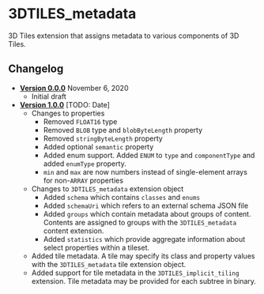 # 3DTILES_metadata

3D Tiles extension that assigns metadata to various components of 3D Tiles.

## Changelog

* [**Version 0.0.0**](0.0.0) November 6, 2020
    * Initial draft
* [**Version 1.0.0**](1.0.0) [TODO: Date]
    * Changes to properties
      * Removed `FLOAT16` type
      * Removed `BLOB` type and `blobByteLength` property
      * Removed `stringByteLength` property
      * Added optional `semantic` property
      * Added enum support. Added `ENUM` to `type` and `componentType` and added `enumType` property.
      * `min` and `max` are now numbers instead of single-element arrays for non-`ARRAY` properties
    * Changes to `3DTILES_metadata` extension object
      * Added `schema` which contains `classes` and `enums`
      * Added `schemaUri` which refers to an external schema JSON file
      * Added `groups` which contain metadata about groups of content. Contents are assigned to groups with the `3DTILES_metadata` content extension.
      * Added `statistics` which provide aggregate information about select properties within a tileset.
    * Added tile metadata. A tile may specify its class and property values with the `3DTILES_metadata` tile extension object.
    * Added support for tile metadata in the `3DTILES_implicit_tiling` extension. Tile metadata may be provided for each subtree in binary.

